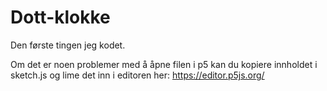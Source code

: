 # Dott-klokke
Den første tingen jeg kodet.

Om det er noen problemer med å åpne filen i p5 kan du kopiere innholdet i sketch.js og lime det inn i editoren her: https://editor.p5js.org/

